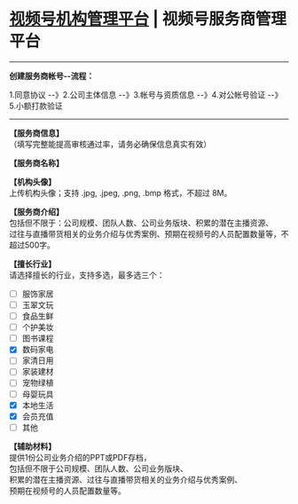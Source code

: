 # <a href="https://channels.weixin.qq.com/mcn/">视频号机构管理平台</a>  | 视频号服务商管理平台

---------------------------------------------------------------------------------------------------

<B>创建服务商帐号--流程：</B><br>

1.同意协议 --》2.公司主体信息  --》3.帐号与资质信息  --》4.对公帐号验证  --》5.小额打款验证

---------------------------------------------------------------------------------------------------

<B>【服务商信息】</B><br>
（填写完整能提高审核通过率，请务必确保信息真实有效）

<B>【服务商名称】</B><br>

<B>【机构头像】</B><br>
上传机构头像；支持 .jpg, .jpeg, .png, .bmp 格式，不超过 8M。

<B>【服务商介绍】</B><br>
包括但不限于：公司规模、团队人数、公司业务版块、积累的潜在主播资源、<br>
过往与直播带货相关的业务介绍与优秀案例、预期在视频号的人员配置数量等，不超过500字。

<B>【擅长行业】</B><br>
请选择擅长的行业，支持多选，最多选三个：<br>
+ [ ] 服饰家居 &#x2002;
+ [ ] 玉翠文玩 &#x2002;
+ [ ] 食品生鲜 &#x2002;
+ [ ] 个护美妆 &#x2002;
+ [ ] 图书课程 &#x2002;
+ [x] 数码家电 &#x2002;
+ [ ] 家清日用 &#x2002;
+ [ ] 家装建材 &#x2002;
+ [ ] 宠物绿植 &#x2002;
+ [ ] 母婴玩具 &#x2002;
+ [x] 本地生活 &#x2002;
+ [x] 会员充值 &#x2002;
+ [ ] 其他 &#x2002;

<B>【辅助材料】</B><br>
提供1份公司业务介绍的PPT或PDF存档，<br>
包括但不限于公司规模、团队人数、公司业务版块、<br>
积累的潜在主播资源、过往与直播带货相关的业务介绍与优秀案例、<br>
预期在视频号的人员配置数量等。


